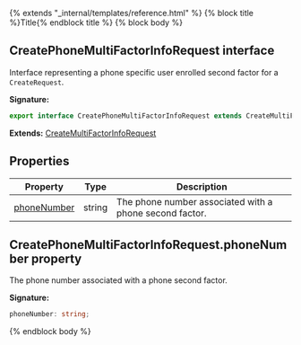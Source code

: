 {% extends "_internal/templates/reference.html" %}
{% block title %}Title{% endblock title %}
{% block body %}

## CreatePhoneMultiFactorInfoRequest interface

Interface representing a phone specific user enrolled second factor for a `CreateRequest`<!-- -->.

<b>Signature:</b>

```typescript
export interface CreatePhoneMultiFactorInfoRequest extends CreateMultiFactorInfoRequest 
```
<b>Extends:</b> [CreateMultiFactorInfoRequest](./firebase-admin_.createmultifactorinforequest.md#createmultifactorinforequest_interface)

## Properties

|  Property | Type | Description |
|  --- | --- | --- |
|  [phoneNumber](./firebase-admin_auth.createphonemultifactorinforequest.md#createphonemultifactorinforequestphonenumber_property) | string | The phone number associated with a phone second factor. |

## CreatePhoneMultiFactorInfoRequest.phoneNumber property

The phone number associated with a phone second factor.

<b>Signature:</b>

```typescript
phoneNumber: string;
```
{% endblock body %}
